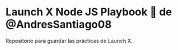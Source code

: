 # Launch X Node JS Playbook 🚀 de @AndresSantiago08
Repositorio para guardar las prácticas de Launch X.
